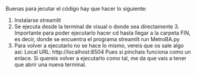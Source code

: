 Buenas para jecutar el código hay que hacer lo siguiente:
  1. Instalarse streamlit
  2. Se ejecuta desde la terminal de visual o donde sea directamente
    3. Importante para poder ejecutarlo hacer cd hasta llegar a la carpeta FIN, es decir, donde se encuentra el programa
        streamlit run MetroBA.py
  4. Para volver a ejecutarlo no se hace lo mismo, vereis que os sale algo asi:
      Local URL: http://localhost:8504
      Pues si pinchais funciona como un enlace. Si quereis volver a ejecutarlo como tal, me da que vais a tener que abrir una nueva terminal.
